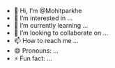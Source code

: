 - 👋 Hi, I’m @Mohitparkhe
- 👀 I’m interested in ...
- 🌱 I’m currently learning ...
- 💞️ I’m looking to collaborate on ...
- 📫 How to reach me ...
- 😄 Pronouns: ...
- ⚡ Fun fact: ...

<!---
Mohitparkhe/Mohitparkhe is a ✨ special ✨ repository because its `README.md` (this file) appears on your GitHub profile.
You can click the Preview link to take a look at your changes.
--->
